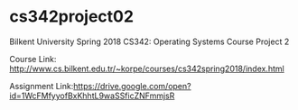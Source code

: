 # cs342project02

Bilkent University Spring 2018 CS342: Operating Systems Course Project 2

Course Link: http://www.cs.bilkent.edu.tr/~korpe/courses/cs342spring2018/index.html

Assignment Link:https://drive.google.com/open?id=1WcFMfyyofBxKhhtL9waSSficZNFmmjsR
